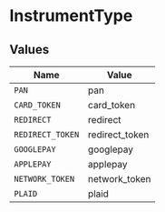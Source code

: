 # InstrumentType


## Values

| Name             | Value            |
| ---------------- | ---------------- |
| `PAN`            | pan              |
| `CARD_TOKEN`     | card_token       |
| `REDIRECT`       | redirect         |
| `REDIRECT_TOKEN` | redirect_token   |
| `GOOGLEPAY`      | googlepay        |
| `APPLEPAY`       | applepay         |
| `NETWORK_TOKEN`  | network_token    |
| `PLAID`          | plaid            |